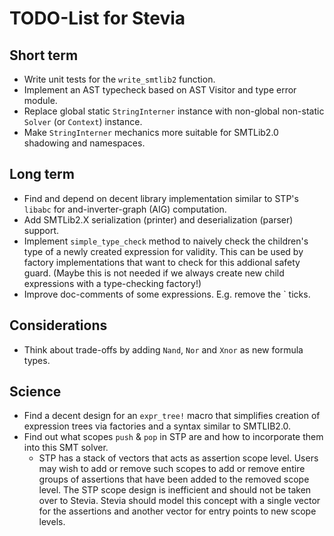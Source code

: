 # TODO-List for Stevia

## Short term

- Write unit tests for the `write_smtlib2` function.
- Implement an AST typecheck based on AST Visitor and type error module.
- Replace global static `StringInterner` instance with non-global non-static `Solver` (or `Context`) instance.
- Make `StringInterner` mechanics more suitable for SMTLib2.0 shadowing and namespaces.

## Long term

- Find and depend on decent library implementation similar to STP's `libabc` for and-inverter-graph (AIG) computation.
- Add SMTLib2.X serialization (printer) and deserialization (parser) support.
- Implement `simple_type_check` method to naively check the children's type of a newly created expression for validity. This can be used by factory implementations that want to check for this addional safety guard. (Maybe this is not needed if we always create new child expressions with a type-checking factory!)
- Improve doc-comments of some expressions. E.g. remove the ` ticks.

## Considerations

- Think about trade-offs by adding `Nand`, `Nor` and `Xnor` as new formula types.

## Science

- Find a decent design for an `expr_tree!` macro that simplifies creation of expression trees via factories and a syntax similar to SMTLIB2.0.
- Find out what scopes `push` & `pop` in STP are and how to incorporate them into this SMT solver.
	- STP has a stack of vectors that acts as assertion scope level. Users may wish to add or remove such scopes to add or remove entire
	  groups of assertions that have been added to the removed scope level. The STP scope design is inefficient and should not be taken over to Stevia. Stevia should model this  concept with a single vector for the assertions and another vector for entry points to new scope levels.
